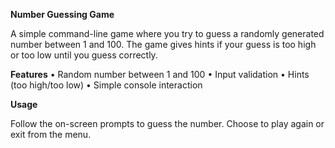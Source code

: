 **Number Guessing Game**

A simple command-line game where you try to guess a randomly generated number between 1 and 100. The game gives hints if your guess is too high or too low until you guess correctly.

**Features**
	•	Random number between 1 and 100
	•	Input validation
	•	Hints (too high/too low)
	•	Simple console interaction

**Usage**

Follow the on-screen prompts to guess the number. Choose to play again or exit from the menu.